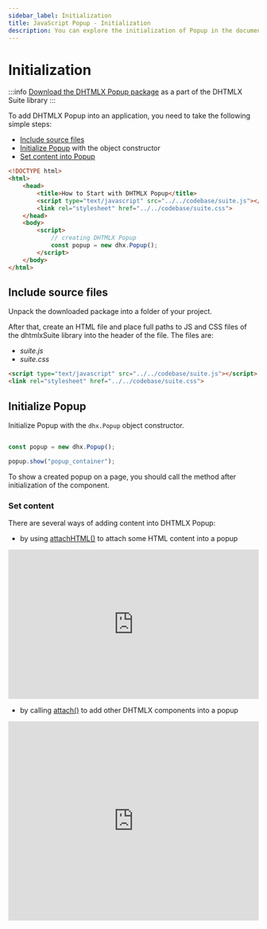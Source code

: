 ```yaml
---
sidebar_label: Initialization
title: JavaScript Popup - Initialization 
description: You can explore the initialization of Popup in the documentation of the DHTMLX JavaScript UI library. Browse developer guides and API reference, try out code examples and live demos, and download a free 30-day evaluation version of DHTMLX Suite.
---
```


# Initialization

:::info
[Download the DHTMLX Popup package](https://dhtmlx.com/docs/products/dhtmlxSuite/download.shtml) as a part of the DHTMLX Suite library
:::

To add DHTMLX Popup into an application, you need to take the following simple steps:

- [Include source files](#include-source-files)
- [Initialize Popup](#initialize-popup) with the object constructor
- [Set content into Popup](#set-content)

```html
<!DOCTYPE html>
<html>
    <head>
        <title>How to Start with DHTMLX Popup</title>         
        <script type="text/javascript" src="../../codebase/suite.js"></script>
        <link rel="stylesheet" href="../../codebase/suite.css">
    </head>
    <body>       
        <script>
            // creating DHTMLX Popup
            const popup = new dhx.Popup();
        </script>
    </body>
</html>
```

## Include source files

Unpack the downloaded package into a folder of your project.

After that, create an HTML file and place full paths to JS and CSS files of the dhtmlxSuite library into the header of the file. The files are:

- *suite.js*
- *suite.css*

```html
<script type="text/javascript" src="../../codebase/suite.js"></script>
<link rel="stylesheet" href="../../codebase/suite.css">
```

## Initialize Popup

Initialize Popup with the `dhx.Popup` object constructor. 

```javascript
```

```javascript
const popup = new dhx.Popup();

popup.show("popup_container");
```

To show a created popup on a page, you should call the [](popup/api/popup_show_method.md) method after initialization of the component.

### Set content

There are several ways of adding content into DHTMLX Popup:

- by using [attachHTML()](popup/api/popup_attachhtml_method.md) to attach some HTML content into a popup 

<iframe src="https://snippet.dhtmlx.com/ajv5qqxq?mode=js" frameborder="0" class="snippet_iframe" width="100%" height="300"></iframe>

- by calling [attach()](popup/api/popup_attach_method.md) to add other DHTMLX components into a popup

<iframe src="https://snippet.dhtmlx.com/7x6hlbqx?mode=js" frameborder="0" class="snippet_iframe" width="100%" height="400"></iframe>
